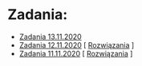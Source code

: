 # Zadania:

- [Zadania 13.11.2020](https://docs.google.com/forms/d/e/1FAIpQLSf5WYedsMRB3dCGIWVDrsJ1cHdCOQOUuG1QnQs3bWHTq-fWHg/viewform?usp=sf_link)
- [Zadania 12.11.2020](https://docs.google.com/forms/d/e/1FAIpQLSeFm27ydkezZmdyE632FIB86jZLLwqR5eae2rXhn20QTmZiaA/viewform?usp=sf_link) [ [Rozwiązania](/solutions/12_11_2020.md) ]
- [Zadania 11.11.2020](https://docs.google.com/forms/d/e/1FAIpQLSe1X1kwlJizzipKuMf0irb7wBskWqF1lF63Lmv_RePxKGqc4w/viewform?usp=sf_link) [ [Rozwiązania](/solutions/11_11_2020.md) ] 
